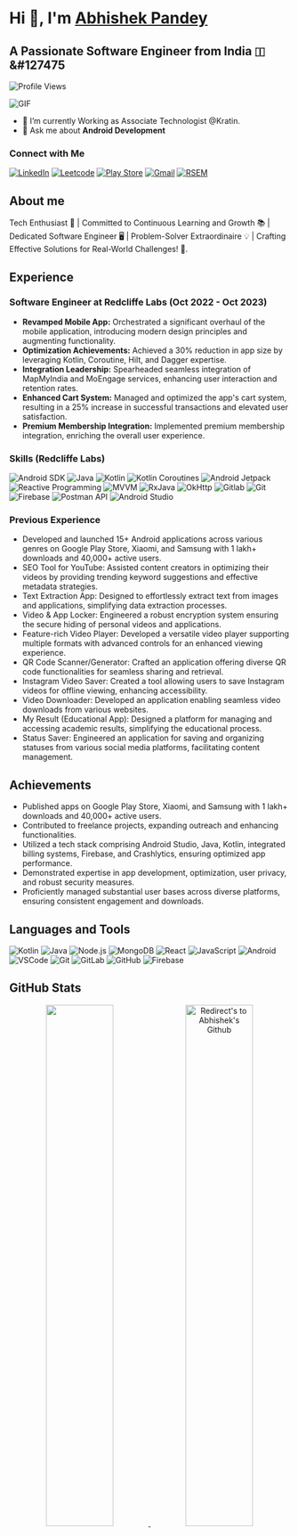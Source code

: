 # Hi 👋, I'm [Abhishek Pandey](https://github.com/abhishekcomputerworld)
## A Passionate Software Engineer from India &#127470;&#127475

![Profile Views](https://komarev.com/ghpvc/?username=abhishekcomputerworld&label=PROFILE%20VIEWS&color=red&style=flat)

![GIF](https://media.giphy.com/media/SWoSkN6DxTszqIKEqv/giphy.gif)

- 🌱 I’m currently Working as Associate Technologist @Kratin.
- 💬 Ask me about **Android Development**

### Connect with Me

[![LinkedIn](https://img.shields.io/badge/LinkedIn-0077B5?style=for-the-badge&logo=linkedin&logoColor=white)](https://www.linkedin.com/in/abhishek-pandey-profile)
[![Leetcode](https://img.shields.io/badge/Leetcode-orange?style=for-the-badge&logo=leetcode&logoColor=black)](https://leetcode.com/abhishekPandey_/)
[![Play Store](https://img.shields.io/badge/Play_Store-414141?style=for-the-badge&logo=google-play&logoColor=white)](https://play.google.com/store/apps/developer?id=andotools)
[![Gmail](https://img.shields.io/badge/Gmail-D14836?style=for-the-badge&logo=gmail&logoColor=white)](abhishekpandey817827@gmail.com)
[![RSEM](https://img.shields.io/badge/RSEM-green?style=for-the-badge)](https://drive.google.com/file/d/14gi3xwPKnDihQARFZmQ5Ns9oNYZC3FX7/view?usp=sharing)

## About me

Tech Enthusiast 🚀 | Committed to Continuous Learning and Growth 📚 | Dedicated Software Engineer 🖥️ | Problem-Solver Extraordinaire 💡 | Crafting Effective Solutions for Real-World Challenges! 🌟.

## Experience

### Software Engineer at Redcliffe Labs (Oct 2022 - Oct 2023)

- **Revamped Mobile App:** Orchestrated a significant overhaul of the mobile application, introducing modern design principles and augmenting functionality.
- **Optimization Achievements:** Achieved a 30% reduction in app size by leveraging Kotlin, Coroutine, Hilt, and Dagger expertise.
- **Integration Leadership:** Spearheaded seamless integration of MapMyIndia and MoEngage services, enhancing user interaction and retention rates.
- **Enhanced Cart System:** Managed and optimized the app's cart system, resulting in a 25% increase in successful transactions and elevated user satisfaction.
- **Premium Membership Integration:** Implemented premium membership integration, enriching the overall user experience.

### Skills (Redcliffe Labs)

![Android SDK](https://cdn.jsdelivr.net/gh/devicons/devicon/icons/android/android-original-wordmark.svg)
![Java](https://cdn.jsdelivr.net/gh/devicons/devicon/icons/java/java-original.svg)
![Kotlin](https://cdn.jsdelivr.net/gh/devicons/devicon/icons/kotlin/kotlin-original.svg)
![Kotlin Coroutines](https://cdn.jsdelivr.net/gh/devicons/devicon/icons/kotlin/kotlin-original.svg)
![Android Jetpack](https://cdn.jsdelivr.net/gh/devicons/devicon/icons/android/android-original-wordmark.svg)
![Reactive Programming](https://cdn.jsdelivr.net/gh/devicons/devicon/icons/react/react-original-wordmark.svg)
![MVVM](https://cdn.jsdelivr.net/gh/devicons/devicon/icons/model-view-viewmodel/model-view-viewmodel.svg)
![RxJava](https://cdn.jsdelivr.net/gh/devicons/devicon/icons/rxjava/rxjava-original-wordmark.svg)
![OkHttp](https://cdn.jsdelivr.net/gh/devicons/devicon/icons/okta/okta-original-wordmark.svg)
![Gitlab](https://cdn.jsdelivr.net/gh/devicons/devicon/icons/gitlab/gitlab-original.svg)
![Git](https://cdn.jsdelivr.net/gh/devicons/devicon/icons/git/git-original.svg)
![Firebase](https://cdn.jsdelivr.net/gh/devicons/devicon/icons/firebase/firebase-plain-wordmark.svg)
![Postman API](https://cdn.jsdelivr.net/gh/devicons/devicon/icons/postman/postman-original-wordmark.svg)
![Android Studio](https://cdn.jsdelivr.net/gh/devicons/devicon/icons/android/android-studio.svg)

### Previous Experience

- Developed and launched 15+ Android applications across various genres on Google Play Store, Xiaomi, and Samsung with 1 lakh+ downloads and 40,000+ active users.
- SEO Tool for YouTube: Assisted content creators in optimizing their videos by providing trending keyword suggestions and effective metadata strategies.
- Text Extraction App: Designed to effortlessly extract text from images and applications, simplifying data extraction processes.
- Video & App Locker: Engineered a robust encryption system ensuring the secure hiding of personal videos and applications.
- Feature-rich Video Player: Developed a versatile video player supporting multiple formats with advanced controls for an enhanced viewing experience.
- QR Code Scanner/Generator: Crafted an application offering diverse QR code functionalities for seamless sharing and retrieval.
- Instagram Video Saver: Created a tool allowing users to save Instagram videos for offline viewing, enhancing accessibility.
- Video Downloader: Developed an application enabling seamless video downloads from various websites.
- My Result (Educational App): Designed a platform for managing and accessing academic results, simplifying the educational process.
- Status Saver: Engineered an application for saving and organizing statuses from various social media platforms, facilitating content management.

## Achievements

- Published apps on Google Play Store, Xiaomi, and Samsung with 1 lakh+ downloads and 40,000+ active users.
- Contributed to freelance projects, expanding outreach and enhancing functionalities.
- Utilized a tech stack comprising Android Studio, Java, Kotlin, integrated billing systems, Firebase, and Crashlytics, ensuring optimized app performance.
- Demonstrated expertise in app development, optimization, user privacy, and robust security measures.
- Proficiently managed substantial user bases across diverse platforms, ensuring consistent engagement and downloads.

## Languages and Tools

![Kotlin](https://cdn.jsdelivr.net/gh/devicons/devicon/icons/kotlin/kotlin-original.svg)
![Java](https://cdn.jsdelivr.net/gh/devicons/devicon/icons/java/java-original.svg)
![Node.js](https://cdn.jsdelivr.net/gh/devicons/devicon/icons/nodejs/nodejs-original.svg)
![MongoDB](https://cdn.jsdelivr.net/gh/devicons/devicon/icons/mongodb/mongodb-original-wordmark.svg)
![React](https://cdn.jsdelivr.net/gh/devicons/devicon/icons/react/react-original-wordmark.svg)
![JavaScript](https://cdn.jsdelivr.net/gh/devicons/devicon/icons/javascript/javascript-original.svg)
![Android](https://cdn.jsdelivr.net/gh/devicons/devicon/icons/android/android-original-wordmark.svg)
![VSCode](https://cdn.jsdelivr.net/gh/devicons/devicon/icons/vscode/vscode-original-wordmark.svg)
![Git](https://cdn.jsdelivr.net/gh/devicons/devicon/icons/git/git-original.svg)
![GitLab](https://cdn.jsdelivr.net/gh/devicons/devicon/icons/gitlab/gitlab-original.svg)
![GitHub](https://cdn.jsdelivr.net/gh/devicons/devicon/icons/github/github-original-wordmark.svg)
![Firebase](https://cdn.jsdelivr.net/gh/devicons/devicon/icons/firebase/firebase-plain-wordmark.svg)

## GitHub Stats

<p align="center">
  <a href="https://github.com/abhishekcomputerworld" title="Redirect's to Abhishek's Github">
    <img width="49%" src="https://github-readme-stats.vercel.app/api?username=abhishekcomputerworld&show_icons=true&theme=dark&count_private=true&text_color=d3d3d3&icon_color=00E6FE&title_color=00E6FE" />
  </a>
  <a href="https://github.com/abhishekcomputerworld">
    <img width="49%" title="Redirect's to Abhishek's Github" src="https://github-readme-streak-stats.herokuapp.com/?user=abhishekcomputerworld&theme=dark&theme=black-ice&stroke=0000" />
  </a>
</p>

